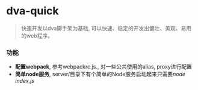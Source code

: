 # dva-quick
> 快速开发以dva脚手架为基础, 可以快速、稳定的开发出健壮、美观、易用的web程序。

### 功能
- **配置webpack**, 参考webpackrc.js., 对一些公共使用的alias, proxy进行配置
- **简单node服务**, server/目录下有个简单的Node服务启动起来只需要*node  index.js* 